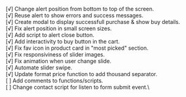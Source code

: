 [√] Change alert position from bottom to top of the screen.\
[√] Reuse alert to show errors and success messages.\
[√] Create modal to display successfull purchase & show buy details.\
[√] Fix alert position in small screen sizes.\
[√] Add script to alert close button.\
[√] Add interactivity to buy button in the cart.\
[√] Fix fav icon in product card in "most picked" section.\
[√] Fix responsiviness of slider images.\
[√] Fix animation when user change slide.\
[√] Automate slider swipe.\
[√] Update format price function to add thousand separator.\
[ ] Add comments to functions/scripts.\
[ ] Change contact script for listen to form submit event.\
